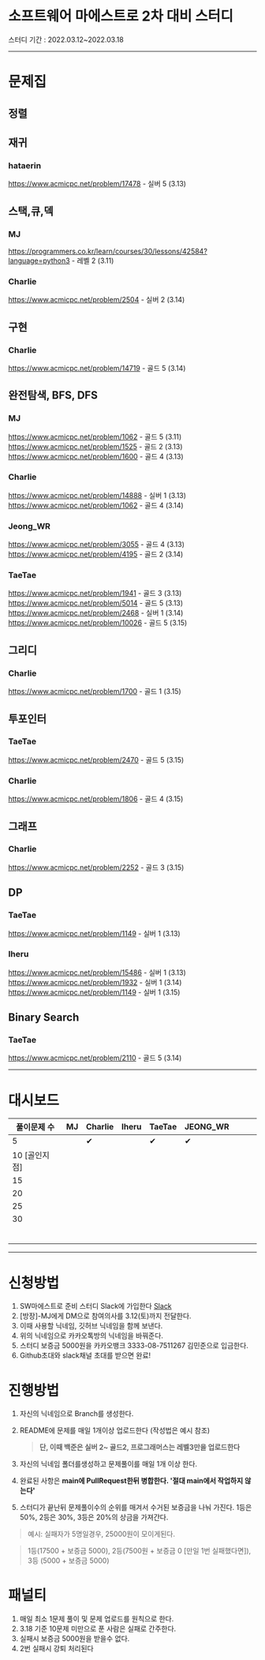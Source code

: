# 소프트웨어 마에스트로 2차 대비 스터디

스터디 기간 : 2022.03.12~2022.03.18

---

# 문제집

## 정렬

## 재귀

### hataerin

https://www.acmicpc.net/problem/17478 - 실버 5 (3.13)

## 스택,큐,덱

### MJ

https://programmers.co.kr/learn/courses/30/lessons/42584?language=python3 - 레벨 2 (3.11)

### Charlie
https://www.acmicpc.net/problem/2504 - 실버 2 (3.14)

## 구현

### Charlie
https://www.acmicpc.net/problem/14719 - 골드 5 (3.14)

## 완전탐색, BFS, DFS

### MJ

https://www.acmicpc.net/problem/1062 - 골드 5 (3.11)
https://www.acmicpc.net/problem/1525 - 골드 2 (3.13)
https://www.acmicpc.net/problem/1600 - 골드 4 (3.13)

### Charlie

https://www.acmicpc.net/problem/14888 - 실버 1 (3.13)
https://www.acmicpc.net/problem/1062 - 골드 4 (3.14)

### Jeong_WR
https://www.acmicpc.net/problem/3055 - 골드 4 (3.13)
https://www.acmicpc.net/problem/4195 - 골드 2 (3.14)

### TaeTae

https://www.acmicpc.net/problem/1941 - 골드 3 (3.13)
https://www.acmicpc.net/problem/5014 - 골드 5 (3.13)
https://www.acmicpc.net/problem/2468 - 실버 1 (3.14)
https://www.acmicpc.net/problem/10026 - 골드 5 (3.15)

## 그리디

### Charlie
https://www.acmicpc.net/problem/1700 - 골드 1 (3.15)

## 투포인터

### TaeTae

https://www.acmicpc.net/problem/2470 - 골드 5 (3.15)

### Charlie
https://www.acmicpc.net/problem/1806 - 골드 4 (3.15)

## 그래프

### Charlie
https://www.acmicpc.net/problem/2252 - 골드 3 (3.15)

## DP

### TaeTae

https://www.acmicpc.net/problem/1149 - 실버 1 (3.13)

### Iheru

https://www.acmicpc.net/problem/15486 - 실버 1 (3.13)
https://www.acmicpc.net/problem/1932 - 실버 1 (3.14)
https://www.acmicpc.net/problem/1149 - 실버 1 (3.15)
## Binary Search

### TaeTae

https://www.acmicpc.net/problem/2110 - 골드 5 (3.14)

---

# 대시보드

| 풀이문제 수   | MJ  | Charlie | Iheru | TaeTae | JEONG_WR |     |     |     |
| ------------- | --- | ------- | ----- | ------ | ------ | --- | --- | --- |
| 5             |     |   ✔      |       |    ✔   |  ✔   |     |     |     |
| 10 [골인지점] |     |         |       |        |     |     |     |     |
| 15            |     |         |       |        |     |     |     |     |
| 20            |     |         |       |        |     |     |     |     |
| 25            |     |         |       |        |     |     |     |     |
| 30            |     |         |       |        |     |     |     |     |
|               |     |         |       |        |     |     |     |     |
|               |     |         |       |        |     |     |     |     |
|               |     |         |       |        |     |     |     |     |
|               |     |         |       |        |     |     |     |     |
|               |     |         |       |        |     |     |     |     |
|               |     |         |       |        |     |     |     |     |

---

# 신청방법

1.  SW마에스트로 준비 스터디 Slack에 가입한다
    [Slack](https://join.slack.com/t/sw13hq/shared_invite/zt-141w0rypi-cn2PklTCUDGXLRHdOFKJZA)
2.  [방장]-MJ에게 DM으로 참여의사를 3.12(토)까지 전달한다.
3.  이때 사용할 닉네임, 깃허브 닉네임을 함께 보낸다.
4.  위의 닉네임으로 카카오톡방의 닉네임을 바꿔준다.
5.  스터디 보증금 5000원을 카카오뱅크 3333-08-7511267 김민준으로 입금한다.
6.  Github초대와 slack채널 초대를 받으면 완료!

# 진행방법

1.  자신의 닉네임으로 Branch를 생성한다.
2.  README에 문제를 매일 1개이상 업로드한다 (작성법은 예시 참조)
    
    > **단, 이때 백준은 실버 2~ 골드2, 프로그래머스는 레벨3만을 업로드한다**
3.  자신의 닉네임 폴더를생성하고 문제풀이를 매일 1개 이상 한다.
4.  완료된 사항은 **main에 PullRequest한뒤 병합한다. '절대 main에서 작업하지 않는다'**
5.  스터디가 끝난뒤 문제풀이수의 순위를 매겨서 수거된 보증금을 나눠 가진다. 1등은 50%, 2등은 30%, 3등은 20%의 상금을 가져간다.

> 예시: 실패자가 5명일경우, 25000원이 모이게된다.

> 1등(17500 + 보증금 5000), 2등(7500원 + 보증금 0 [만일 1번 실패했다면]), 3등 (5000 + 보증금 5000)

# 패널티

1.  매일 최소 1문제 풀이 및 문제 업로드를 원칙으로 한다.
2.  3.18 기준 10문제 미만으로 푼 사람은 실패로 간주한다.
3.  실패시 보증금 5000원을 받을수 없다.
4.  2번 실패시 강퇴 처리된다
